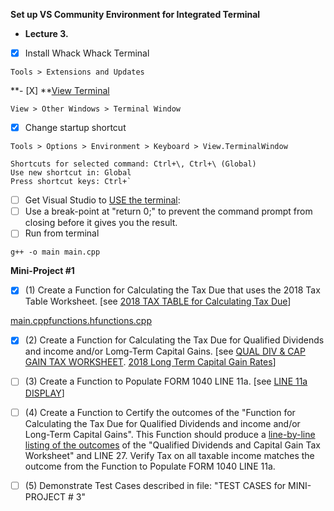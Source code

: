 **Set up VS Community Environment for Integrated Terminal**

- **Lecture 3.**
- [X] Install Whack Whack Terminal

`Tools > Extensions and Updates`

**- [X] **[View Terminal](http://hermit.no/adding-a-terminal-window-to-visual-studio-2017/)

`View > Other Windows > Terminal Window`

- [X] Change startup shortcut

```
Tools > Options > Environment > Keyboard > View.TerminalWindow

Shortcuts for selected command: Ctrl+\, Ctrl+\ (Global)
Use new shortcut in: Global
Press shortcut keys: Ctrl+`
```

- [ ] Get Visual Studio to [USE the terminal](https://www.youtube.com/watch?v=S0FLelvzAIE&t=38m58s):
- [ ] Use a break-point at "return 0;" to prevent the command prompt from closing before it gives you the result.
- [ ] Run from terminal

`g++ -o main main.cpp`

**Mini-Project #1**

- [X] (1) Create a Function for Calculating the Tax Due that uses the 2018 Tax Table Worksheet. [see [2018 TAX TABLE for Calculating Tax Due](https://collin.instructure.com/courses/835832/files/57711504?module_item_id=15369669)]

[main.cpp](../_resources/main.cpp)[functions.h](../_resources/functions.h)[functions.cpp](../_resources/functions.cpp)

- [X] (2) Create a Function for Calculating the Tax Due for Qualified Dividends and income and/or Lomg-Term Capital Gains. [see [QUAL DIV & CAP GAIN TAX WORKSHEET](https://collin.instructure.com/courses/835832/files/57710649?module_item_id=15369230). [2018 Long Term Capital Gain Rates](https://collin.instructure.com/courses/835832/files/57711518?module_item_id=15369672)]

- [ ] (3) Create a Function to Populate FORM 1040 LINE 11a. [see [LINE 11a DISPLAY](https://collin.instructure.com/courses/835832/files/57711436?module_item_id=15369647)]

- [ ] (4) Create a Function to Certify the outcomes of the "Function for Calculating the Tax Due for Qualified Dividends and income and/or Long-Term Capital Gains". This Function should produce a [line-by-line listing of the outcomes](https://collin.instructure.com/courses/835832/files/57713352?module_item_id=15370330) of the "Qualified Dividends and Capital Gain Tax Worksheet" and LINE 27. Verify Tax on all taxable income matches the outcome from the Function to Populate FORM 1040 LINE 11a.

- [ ] (5) Demonstrate Test Cases described in file: "TEST CASES for MINI-PROJECT # 3"